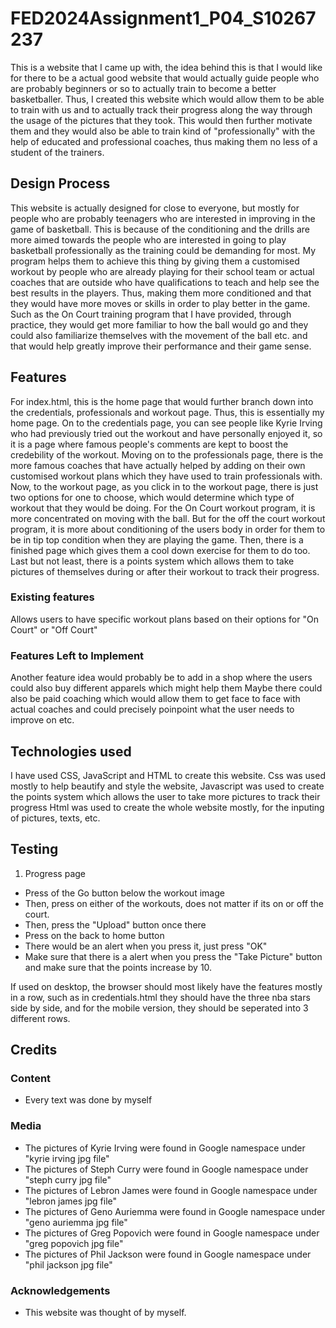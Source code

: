 
# FED2024Assignment1_P04_S10267237
This is a website that I came up with, the idea behind this is that I would like for there to be a actual good website that would actually guide people who are probably beginners or so to actually train to become a better basketballer. Thus, I created this website which would allow them to be able to train with us and to actually track their progress along the way through the usage of the pictures that they took. This would then further motivate them and they would also be able to train kind of "professionally" with the help of educated and professional coaches, thus making them no less of a student of the trainers.

## Design Process
This website is actually designed for close to everyone, but mostly for people who are probably teenagers who are interested in improving in the game of basketball. This is because of the conditioning and the drills are more aimed towards the people who are interested in going to play basketball professionally as the training could be demanding for most. My program helps them to achieve this thing by giving them a customised workout by people who are already playing for their school team or actual coaches that are outside who have qualifications to teach and help see the best results in the players. Thus, making them more conditioned and that they would have more moves or skills in order to play better in the game. Such as the On Court training program that I have provided, through practice, they would get more familiar to how the ball would go and they could also familiarize themselves with the movement of the ball etc. and that would help greatly improve their performance and their game sense. 

## Features
For index.html, this is the home page that would further branch down into the credentials, professionals and workout page. Thus, this is essentially my home page. On to the credentials page, you can see people like Kyrie Irving who had previously tried out the workout and have personally enjoyed it, so it is a page where famous people's comments are kept to boost the credebility of the workout. Moving on to the professionals page, there is the more famous coaches that have actually helped by adding on their own customised workout plans which they have used to train professionals with. Now, to the workout page, as you click in to the workout page, there is just two options for one to choose, which would determine which type of workout that they would be doing. For the On Court workout program, it is more concentrated on moving with the ball. But for the off the court workout program, it is more about conditioning of the users body in order for them to be in tip top condition when they are playing the game. Then, there is a finished page which gives them a cool down exercise for them to do too. Last but not least, there is a points system which allows them to take pictures of themselves during or after their workout to track their progress.

### Existing features
Allows users to have specific workout plans based on their options for "On Court" or "Off Court"

### Features Left to Implement
Another feature idea would probably be to add in a shop where the users could also buy different apparels which might help them
Maybe there could also be paid coaching which would allow them to get face to face with actual coaches and could precisely poinpoint what the user needs to improve on etc.

## Technologies used
I have used CSS, JavaScript and HTML to create this website.
Css was used mostly to help beautify and style the website,
Javascript was used to create the points system which allows the user to take more pictures to track their progress
Html was used to create the whole website mostly, for the inputing of pictures, texts, etc.

## Testing
1. Progress page
- Press of the Go button below the workout image
- Then, press on either of the workouts, does not matter if its on or off the court.
- Then, press the "Upload" button once there
- Press on the back to home button 
- There would be an alert when you press it, just press "OK"
- Make sure that there is a alert when you press the "Take Picture" button and make sure that the points increase by 10.

If used on desktop, the browser should most likely have the features mostly in a row, such as in credentials.html they should have the three nba stars side by side, and for the mobile version, they should be seperated into 3 different rows.

## Credits
### Content 
- Every text was done by myself
### Media
- The pictures of Kyrie Irving were found in Google namespace under "kyrie irving jpg file"
- The pictures of Steph Curry were found in Google namespace under "steph curry jpg file"
- The pictures of Lebron James were found in Google namespace under "lebron james jpg file"
- The pictures of Geno Auriemma were found in Google namespace under "geno auriemma jpg file"
- The pictures of Greg Popovich were found in Google namespace under "greg popovich jpg file"
- The pictures of Phil Jackson were found in Google namespace under "phil jackson jpg file"
### Acknowledgements
- This website was thought of by myself.

